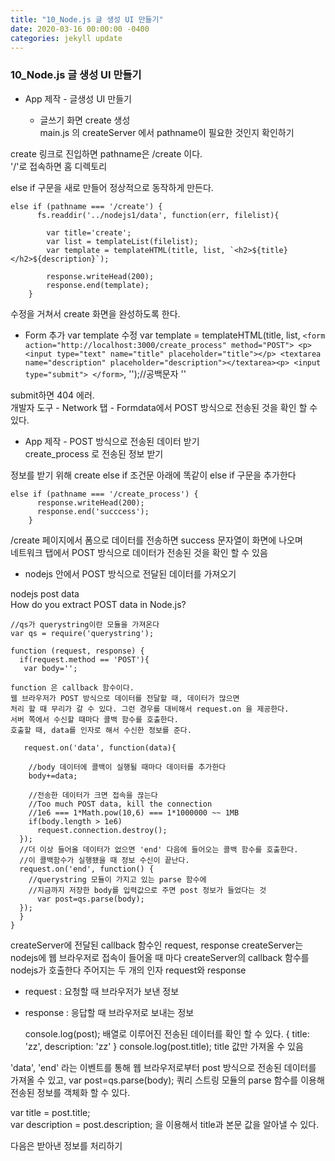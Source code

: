 ```yaml
---
title: "10_Node.js 글 생성 UI 만들기"
date: 2020-03-16 00:00:00 -0400
categories: jekyll update
---
```


### 10_Node.js 글 생성 UI 만들기

- App 제작 - 글생성 UI 만들기

  - 글쓰기 화면 create 생성<br>
    main.js 의 createServer 에서 pathname이 필요한 것인지 확인하기

create 링크로 진입하면 pathname은 /create 이다.<br>
'/'로 접속하면 홈 디렉토리

else if 구문을 새로 만들어 정상적으로 동작하게 만든다.

    else if (pathname === '/create') {
          fs.readdir('../nodejs1/data', function(err, filelist){

            var title='create';
            var list = templateList(filelist);
            var template = templateHTML(title, list, `<h2>${title}</h2>${description}`);

            response.writeHead(200);
            response.end(template);
        }

수정을 거쳐서 create 화면을 완성하도록 한다.

- Form 추가
var template 수정
var template = templateHTML(title, list, `
          <form action="http://localhost:3000/create_process" method="POST">
            <p><input type="text" name="title" placeholder="title"></p>
            <textarea name="description" placeholder="description"></textarea><p>
            <input type="submit">
          </form>
          `, '');//공백문자 ''

submit하면 404 에러.<br>
개발자 도구 - Network 탭 - Formdata에서 POST 방식으로 전송된 것을 확인 할 수 있다.

- App 제작 - POST 방식으로 전송된 데이터 받기<br>
create_process 로 전송된 정보 받기

정보를 받기 위해 create else if 조건문 아래에 똑같이 else if 구문을 추가한다

    else if (pathname === '/create_process') {
          response.writeHead(200);
          response.end('succcess');
        }

/create 페이지에서 폼으로 데이터를 전송하면 success 문자열이 화면에 나오며<br>
네트워크 탭에서 POST 방식으로 데이터가 전송된 것을 확인 할 수 있음

- nodejs 안에서 POST 방식으로 전달된 데이터를 가져오기

nodejs post data<br>
How do you extract POST data in Node.js?

    //qs가 querystring이란 모듈을 가져온다
    var qs = require('querystring');

    function (request, response) {
      if(request.method == 'POST'){
       var body='';

	function 은 callback 함수이다.
	웹 브라우저가 POST 방식으로 데이터를 전달할 때, 데이터가 많으면
	처리 할 때 무리가 갈 수 있다. 그런 경우를 대비해서 request.on 을 제공한다.
	서버 쪽에서 수신할 때마다 콜백 함수를 호출한다.
	호출할 때, data를 인자로 해서 수신한 정보를 준다.
  
       request.on('data', function(data){

        //body 데이터에 콜백이 실행될 때마다 데이터를 추가한다
        body+=data;

        //전송한 데이터가 크면 접속을 끊는다
        //Too much POST data, kill the connection
        //1e6 === 1*Math.pow(10,6) === 1*1000000 ~~ 1MB
        if(body.length > 1e6)
          request.connection.destroy();
      });
      //더 이상 들어올 데이터가 없으면 'end' 다음에 들어오는 콜백 함수를 호출한다.
      //이 콜백함수가 실행됐을 때 정보 수신이 끝난다.
      request.on('end', function() {
        //querystring 모듈이 가지고 있는 parse 함수에
        //지금까지 저장한 body를 입력값으로 주면 post 정보가 들었다는 것
          var post=qs.parse(body);
      });
      }
    }

createServer에 전달된 callback 함수인 request, response
createServer는 nodejs에 웹 브라우저로 접속이 들어올 때 마다 createServer의
callback 함수를 nodejs가 호출한다 주어지는 두 개의 인자 request와 response

- request : 요청할 때 브라우저가 보낸 정보
- response : 응답할 때 브라우저로 보내는 정보

    console.log(post); 배열로 이루어진 전송된 데이터를 확인 할 수 있다.
    { title: 'zz', description: 'zz' }
    console.log(post.title); title 값만 가져올 수 있음

'data', 'end' 라는 이벤트를 통해 웹 브라우저로부터 post 방식으로 전송된 데이터를 가져올 수 있고,
var post=qs.parse(body); 쿼리 스트링 모듈의 parse 함수를 이용해
전송된 정보를 객체화 할 수 있다.

var title = post.title;<br>
var description = post.description; 을 이용해서 title과 본문 값을 알아낼 수 있다.

다음은 받아낸 정보를 처리하기
